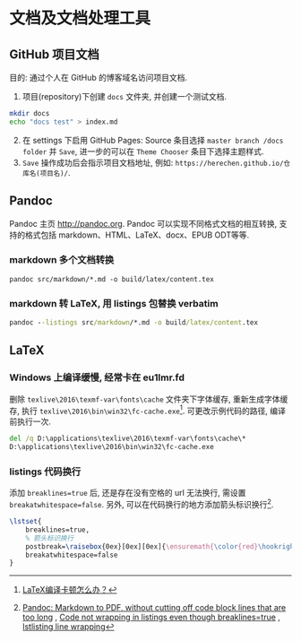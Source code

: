 # 文档及文档处理工具

## GitHub 项目文档

目的: 通过个人在 GitHub 的博客域名访问项目文档.

1. 项目(repository)下创建 `docs` 文件夹, 并创建一个测试文档.

```bash
mkdir docs
echo "docs test" > index.md
```

2. 在 settings 下启用 GitHub Pages: Source 条目选择 `master branch /docs folder` 并 `Save`, 进一步的可以在 `Theme Chooser` 条目下选择主题样式.
3. `Save` 操作成功后会指示项目文档地址, 例如: `https://herechen.github.io/仓库名(项目名)/`.

## Pandoc

Pandoc 主页 <http://pandoc.org>. Pandoc 可以实现不同格式文档的相互转换, 支持的格式包括 markdown、HTML、LaTeX、docx、EPUB ODT等等.

### markdown 多个文档转换

```
pandoc src/markdown/*.md -o build/latex/content.tex
```

### markdown 转 LaTeX, 用 listings 包替换 verbatim

```bat
pandoc --listings src/markdown/*.md -o build/latex/content.tex
```

## LaTeX

### Windows 上编译缓慢, 经常卡在 eu1lmr.fd

删除 `texlive\2016\texmf-var\fonts\cache` 文件夹下字体缓存, 重新生成字体缓存, 执行 `texlive\2016\bin\win32\fc-cache.exe`[^latexCompileSlowly]. 可更改示例代码的路径, 编译前执行一次.

```bat
del /q D:\applications\texlive\2016\texmf-var\fonts\cache\*
D:\applications\texlive\2016\bin\win32\fc-cache.exe
```

[^latexCompileSlowly]: [LaTeX编译卡顿怎么办？](https://www.zhihu.com/question/51999238/answer/135852542)

### listings 代码换行

添加 `breaklines=true` 后, 还是存在没有空格的 url 无法换行, 需设置 `breakatwhitespace=false`. 另外, 可以在代码换行的地方添加箭头标识换行[^pandocMarkdownToLatexCodeWrap].

```latex
\lstset{
    breaklines=true,
    % 箭头标识换行
    postbreak=\raisebox{0ex}[0ex][0ex]{\ensuremath{\color{red}\hookrightarrow\space}},
    breakatwhitespace=false
}
```

[^pandocMarkdownToLatexCodeWrap]: [Pandoc: Markdown to PDF, without cutting off code block lines that are too long](http://tex.stackexchange.com/questions/179926/pandoc-markdown-to-pdf-without-cutting-off-code-block-lines-that-are-too-long)
, [Code not wrapping in listings even though breaklines=true](http://tex.stackexchange.com/questions/174569/code-not-wrapping-in-listings-even-though-breaklines-true)
, [lstlisting line wrapping](http://tex.stackexchange.com/questions/116534/lstlisting-line-wrapping)


